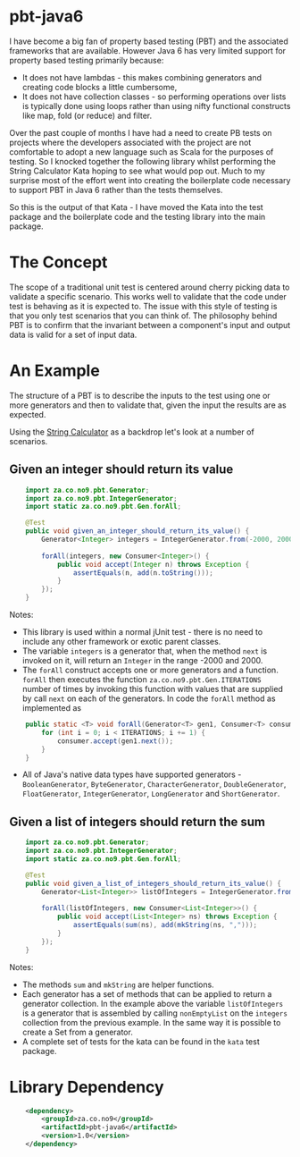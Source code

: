 # pbt-java6

I have become a big fan of property based testing (PBT) and the associated frameworks that are available.  However 
Java 6 has very limited support for property based testing primarily because:

- It does not have lambdas - this makes combining generators and creating code blocks a little cumbersome,
- It does not have collection classes - so performing operations over lists is typically done using loops rather than using nifty functional constructs like map, fold (or reduce) and filter.

Over the past couple of months I have had a need to create PB tests on projects where the developers associated with
the project are not comfortable to adopt a new language such as Scala for the purposes of testing.  So I knocked 
together the following library whilst performing the String Calculator Kata hoping to see what would pop out.  Much to
my surprise most of the effort went into creating the boilerplate code necessary to support PBT in Java 6 rather than
the tests themselves.

So this is the output of that Kata - I have moved the Kata into the test package and the boilerplate code and the
testing library into the main package.

# The Concept

The scope of a traditional unit test is centered around cherry picking data to validate a specific scenario.  This works
 well to validate that the code under test is behaving as it is expected to.  The issue with this style of testing is that
 you only test scenarios that you can think of.  The philosophy behind PBT is to confirm that the invariant between a 
 component's input and output data is valid for a set of input data.
   
# An Example

The structure of a PBT is to describe the inputs to the test using one or more generators and then to validate that, 
 given the input the results are as expected.
 
Using the [String Calculator](http://osherove.com/tdd-kata-1/) as a backdrop let's look at a number of scenarios.

## Given an integer should return its value

```java
	import za.co.no9.pbt.Generator;
	import za.co.no9.pbt.IntegerGenerator;
	import static za.co.no9.pbt.Gen.forAll;

    @Test
    public void given_an_integer_should_return_its_value() {
    	Generator<Integer> integers = IntegerGenerator.from(-2000, 2000);
    	
		forAll(integers, new Consumer<Integer>() {
			public void accept(Integer n) throws Exception {
				assertEquals(n, add(n.toString()));
			}
		});
    }
```

Notes:

* This library is used within a normal jUnit test - there is no need to include any other framework or exotic parent 
classes.
* The variable `integers` is a generator that, when the method `next` is invoked on it, will return an `Integer` in the
range -2000 and 2000.
* The `forAll` construct accepts one or more generators and a function.  `forAll` then executes the function `za.co.no9.pbt.Gen.ITERATIONS`
 number of times by invoking this function with values that are supplied by call `next` on each of the generators.  In
 code the `forAll` method as implemented as
 
 ```java
     public static <T> void forAll(Generator<T> gen1, Consumer<T> consumer) {
         for (int i = 0; i < ITERATIONS; i += 1) {
             consumer.accept(gen1.next());
         }
     }
 ```
* All of Java's native data types have supported generators - `BooleanGenerator`, `ByteGenerator`, `CharacterGenerator`, 
`DoubleGenerator`, `FloatGenerator`, `IntegerGenerator`, `LongGenerator` and `ShortGenerator`.


## Given a list of integers should return the sum

```java
	import za.co.no9.pbt.Generator;
	import za.co.no9.pbt.IntegerGenerator;
	import static za.co.no9.pbt.Gen.forAll;

    @Test
    public void given_a_list_of_integers_should_return_its_value() {
    	Generator<List<Integer>> listOfIntegers = IntegerGenerator.from(-2000, 2000).nonEmptyList();
    	
		forAll(listOfIntegers, new Consumer<List<Integer>>() {
			public void accept(List<Integer> ns) throws Exception {
				assertEquals(sum(ns), add(mkString(ns, ",")));
			}
		});
    }
```

Notes:

* The methods `sum` and `mkString` are helper functions.
* Each generator has a set of methods that can be applied to return a generator collection.  In the example above the
 variable `listOfIntegers` is a generator that is assembled by calling `nonEmptyList` on the `integers` collection from the 
 previous example.  In the same way it is possible to create a Set from a generator.
* A complete set of tests for the kata can be found in the `kata` test package.


# Library Dependency

```xml
	<dependency>
		<groupId>za.co.no9</groupId>
		<artifactId>pbt-java6</artifactId>
		<version>1.0</version>
	</dependency>
```